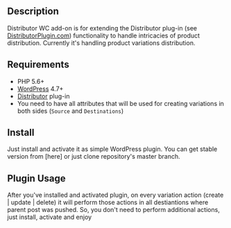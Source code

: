 ## Description

Distributor WC add-on is for extending the Distributor plug-in (see [DistributorPlugin.com](https://distributorplugin.com))
functionality to handle intricacies of product distribution.
Currently it's handling product variations distribution.

## Requirements

- PHP 5.6+
- [WordPress](http://wordpress.org) 4.7+
- [Distributor](https://github.com/NovemBit/distributor) plug-in
- You need to have all attributes that will be used for creating variations in both sides (`Source` and `Destinations`)

## Install
Just install and activate it as simple WordPress plugin. You can get stable version from [here] or just clone repository's master branch.

## Plugin Usage
After you've installed and activated plugin, on every variation action (create | update | delete) it will perform those actions in all destiantions where parent post was pushed. So, you don't need to perform additional actions, just install, activate and enjoy

